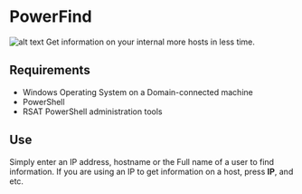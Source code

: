 # PowerFind
![alt text](https://imgur.com/tuNJtdC "PowerFind")
Get information on your internal more hosts in less time.

## Requirements
- Windows Operating System on a Domain-connected machine
- PowerShell
- RSAT PowerShell administration tools

## Use
Simply enter an IP address, hostname or the Full name of a user to find information.
If you are using an IP to get information on a host, press **IP**, and etc.
